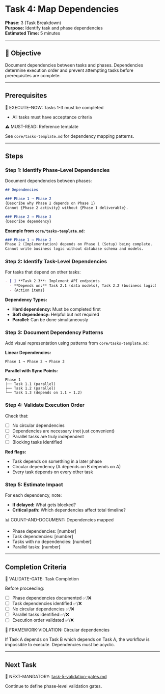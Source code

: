 # Task 4: Map Dependencies

**Phase:** 3 (Task Breakdown)  
**Purpose:** Identify task and phase dependencies  
**Estimated Time:** 5 minutes

---

## 🎯 Objective

Document dependencies between tasks and phases. Dependencies determine execution order and prevent attempting tasks before prerequisites are complete.

---

## Prerequisites

🛑 EXECUTE-NOW: Tasks 1-3 must be completed

- All tasks must have acceptance criteria

⚠️ MUST-READ: Reference template

See `core/tasks-template.md` for dependency mapping patterns.

---

## Steps

### Step 1: Identify Phase-Level Dependencies

Document dependencies between phases:

```markdown
## Dependencies

### Phase 1 → Phase 2
{Describe why Phase 2 depends on Phase 1}
Cannot {Phase 2 activity} without {Phase 1 deliverable}.

### Phase 2 → Phase 3
{Describe dependency}
```

**Example from `core/tasks-template.md`:**
```markdown
### Phase 1 → Phase 2
Phase 2 (Implementation) depends on Phase 1 (Setup) being complete.
Cannot write business logic without database schema and models.
```

### Step 2: Identify Task-Level Dependencies

For tasks that depend on other tasks:

```markdown
- [ ] **Task 2.3**: Implement API endpoints
  - **Depends on:** Task 2.1 (data models), Task 2.2 (business logic)
  - {Action items}
```

**Dependency Types:**
- **Hard dependency:** Must be completed first
- **Soft dependency:** Helpful but not required
- **Parallel:** Can be done simultaneously

### Step 3: Document Dependency Patterns

Add visual representation using patterns from `core/tasks-template.md`:

**Linear Dependencies:**
```
Phase 1 → Phase 2 → Phase 3
```

**Parallel with Sync Points:**
```
Phase 1
├── Task 1.1 (parallel)
├── Task 1.2 (parallel)
└── Task 1.3 (depends on 1.1 + 1.2)
```

### Step 4: Validate Execution Order

Check that:
- [ ] No circular dependencies
- [ ] Dependencies are necessary (not just convenient)
- [ ] Parallel tasks are truly independent
- [ ] Blocking tasks identified

**Red flags:**
- Task depends on something in a later phase
- Circular dependency (A depends on B depends on A)
- Every task depends on every other task

### Step 5: Estimate Impact

For each dependency, note:
- **If delayed:** What gets blocked?
- **Critical path:** Which dependencies affect total timeline?

📊 COUNT-AND-DOCUMENT: Dependencies mapped
- Phase dependencies: [number]
- Task dependencies: [number]
- Tasks with no dependencies: [number]
- Parallel tasks: [number]

---

## Completion Criteria

🛑 VALIDATE-GATE: Task Completion

Before proceeding:
- [ ] Phase dependencies documented ✅/❌
- [ ] Task dependencies identified ✅/❌
- [ ] No circular dependencies ✅/❌
- [ ] Parallel tasks identified ✅/❌
- [ ] Execution order validated ✅/❌

🚨 FRAMEWORK-VIOLATION: Circular dependencies

If Task A depends on Task B which depends on Task A, the workflow is impossible to execute. Dependencies must be acyclic.

---

## Next Task

🎯 NEXT-MANDATORY: [task-5-validation-gates.md](task-5-validation-gates.md)

Continue to define phase-level validation gates.
